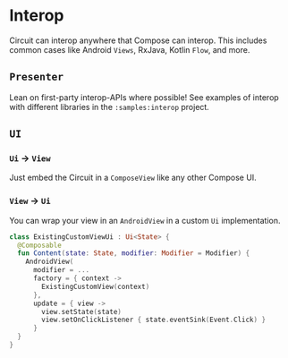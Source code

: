 Interop
=======

Circuit can interop anywhere that Compose can interop. This includes common cases like Android 
`Views`, RxJava, Kotlin `Flow`, and more.

## `Presenter`

Lean on first-party interop-APIs where possible! See examples of interop with different libraries in the `:samples:interop` project.

## `UI`

### `Ui` -> `View`

Just embed the Circuit in a `ComposeView` like any other Compose UI.

### `View` -> `Ui`

You can wrap your view in an `AndroidView` in a custom `Ui` implementation. 

```kotlin
class ExistingCustomViewUi : Ui<State> {
  @Composable
  fun Content(state: State, modifier: Modifier = Modifier) {
    AndroidView(
      modifier = ...
      factory = { context ->
        ExistingCustomView(context)
      },
      update = { view ->
        view.setState(state)
        view.setOnClickListener { state.eventSink(Event.Click) }
      }
  }
}
```